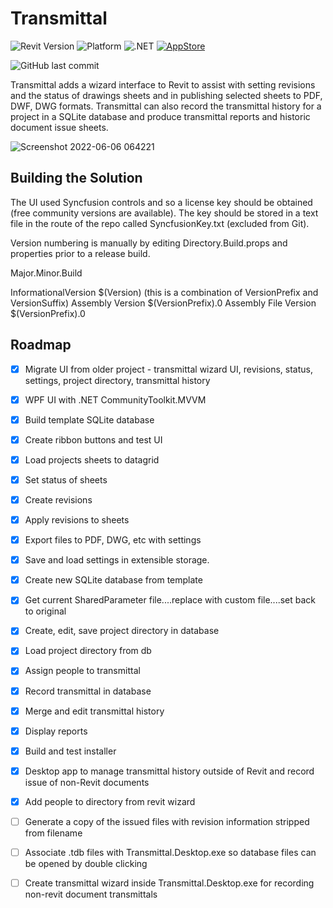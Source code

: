 # Transmittal
![Revit Version](https://img.shields.io/badge/Revit%20Version-2022_--_2023-blue.svg)
![Platform](https://img.shields.io/badge/Platform-Windows-blue.svg)
![.NET](https://img.shields.io/badge/.NET-4.8-blue.svg)
[![AppStore](https://img.shields.io/badge/Autodesk-AppStore-blue)](https://apps.autodesk.com/en/Publisher/PublisherHomepage?ID=200910140805021)

![GitHub last commit](https://img.shields.io/github/last-commit/russgreen/transmittal)

Transmittal adds a wizard interface to Revit to assist with setting revisions and the status of drawings sheets and in publishing selected sheets to PDF, DWF, DWG formats.  Transmittal can also record the transmittal history for a project in a SQLite database and produce transmittal reports and historic document issue sheets.

![Screenshot 2022-06-06 064221](https://user-images.githubusercontent.com/1886088/172102241-c7e597ad-ac73-45c0-ad63-7f65f5f0eddb.png)

## Building the Solution

The UI used Syncfusion controls and so a license key should be obtained (free community versions are available). The key should be stored in a text file in the route of the repo called SyncfusionKey.txt (excluded from Git). 
 
Version numbering is manually by editing Directory.Build.props <VersionPrefix> and <VersionSuffix> properties prior to a release build.

Major.Minor.Build

InformationalVersion	$(Version) (this is a combination of VersionPrefix and VersionSuffix)
Assembly Version        $(VersionPrefix).0
Assembly File Version   $(VersionPrefix).0

## Roadmap

- [x] Migrate UI from older project - transmittal wizard UI, revisions, status, settings, project directory, transmittal history
- [x] WPF UI with .NET CommunityToolkit.MVVM
- [x] Build template SQLite database
- [x] Create ribbon buttons and test UI
- [x] Load projects sheets to datagrid
- [x] Set status of sheets
- [x] Create revisions
- [x] Apply revisions to sheets
- [x] Export files to PDF, DWG, etc with settings
- [x] Save and load settings in extensible storage.  
- [x] Create new SQLite database from template
- [x] Get current SharedParameter file....replace with custom file....set back to original
- [x] Create, edit, save project directory in database
- [x] Load project directory from db
- [x] Assign people to transmittal
- [x] Record transmittal in database
- [x] Merge and edit transmittal history
- [x] Display reports
- [x] Build and test installer
- [x] Desktop app to manage transmittal history outside of Revit and record issue of non-Revit documents
- [x] Add people to directory from revit wizard
- [ ] Generate a copy of the issued files with revision information stripped from filename
- [ ] Associate .tdb files with Transmittal.Desktop.exe so database files can be opened by double clicking
- [ ] Create transmittal wizard inside Transmittal.Desktop.exe for recording non-revit document transmittals

